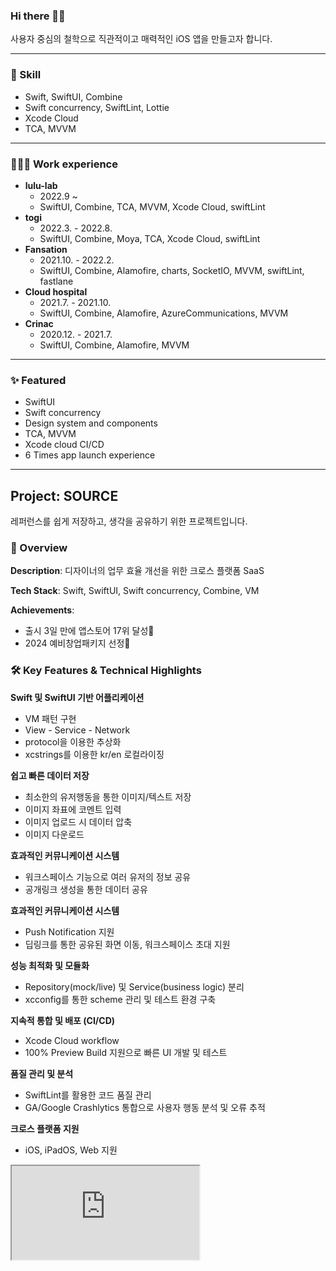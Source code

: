 ### Hi there 👋🏻
사용자 중심의 철학으로 직관적이고 매력적인 iOS 앱을 만들고자 합니다.

-------------------

### 🍳 Skill

- Swift, SwiftUI, Combine
- Swift concurrency, SwiftLint, Lottie
- Xcode Cloud
- TCA, MVVM

-------------------

### 🧑🏻‍💻 Work experience

- **lulu-lab**
	- 2022.9 ~
	- SwiftUI, Combine, TCA, MVVM, Xcode Cloud, swiftLint
- **togi**
	- 2022.3. - 2022.8.
	- SwiftUI, Combine, Moya, TCA, Xcode Cloud, swiftLint
- **Fansation**
	- 2021.10. - 2022.2.
	- SwiftUI, Combine, Alamofire, charts, SocketIO, MVVM, swiftLint, fastlane
- **Cloud hospital**
	- 2021.7. - 2021.10.
	- SwiftUI, Combine,  Alamofire, AzureCommunications, MVVM
- **Crinac**
	- 2020.12. - 2021.7.
	- SwiftUI, Combine, Alamofire, MVVM

-------------------

### ✨ Featured

- SwiftUI
- Swift concurrency
- Design system and components
- TCA, MVVM
- Xcode cloud CI/CD
- 6 Times app launch experience

-------------------

## Project: SOURCE

레퍼런스를 쉽게 저장하고, 생각을 공유하기 위한 프로젝트입니다.

### 🌟 Overview

**Description**: 디자이너의 업무 효율 개선을 위한 크로스 플랫폼 SaaS

**Tech Stack**: Swift, SwiftUI, Swift concurrency, Combine, VM

**Achievements**: 
  - 출시 3일 만에 앱스토어 17위 달성🎉
  - 2024 예비창업패키지 선정🎉

### 🛠 Key Features & Technical Highlights

**Swift 및 SwiftUI 기반 어플리케이션**
- VM 패턴 구현
- View - Service - Network
- protocol을 이용한 추상화
- xcstrings를 이용한 kr/en 로컬라이징

**쉽고 빠른 데이터 저장**
- 최소한의 유저행동을 통한 이미지/텍스트 저장
- 이미지 좌표에 코멘트 입력
- 이미지 업로드 시 데이터 압축
- 이미지 다운로드
  
**효과적인 커뮤니케이션 시스템**
- 워크스페이스 기능으로 여러 유저의 정보 공유
- 공개링크 생성을 통한 데이터 공유

**효과적인 커뮤니케이션 시스템**
- Push Notification 지원
- 딥링크를 통한 공유된 화면 이동, 워크스페이스 초대 지원

**성능 최적화 및 모듈화**
- Repository(mock/live) 및 Service(business logic) 분리
- xcconfig를 통한 scheme 관리 및 테스트 환경 구축

**지속적 통합 및 배포 (CI/CD)**
- Xcode Cloud workflow
- 100% Preview Build 지원으로 빠른 UI 개발 및 테스트

**품질 관리 및 분석**
- SwiftLint를 활용한 코드 품질 관리
- GA/Google Crashlytics 통합으로 사용자 행동 분석 및 오류 추적

**크로스 플랫폼 지원**
- iOS, iPadOS, Web 지원

<iframe
  title='disquiet-badge'
  src='https://badge.disquiet.io/rank-badge?productUrlSlug=쏘스&mode=dark&rank=silver'
/>

[![Download on the App Store](https://tools.applemediaservices.com/api/badges/download-on-the-app-store/black/en-us?size=250x83&amp;releaseDate=1660780800)](https://apps.apple.com/app/1660935438)
